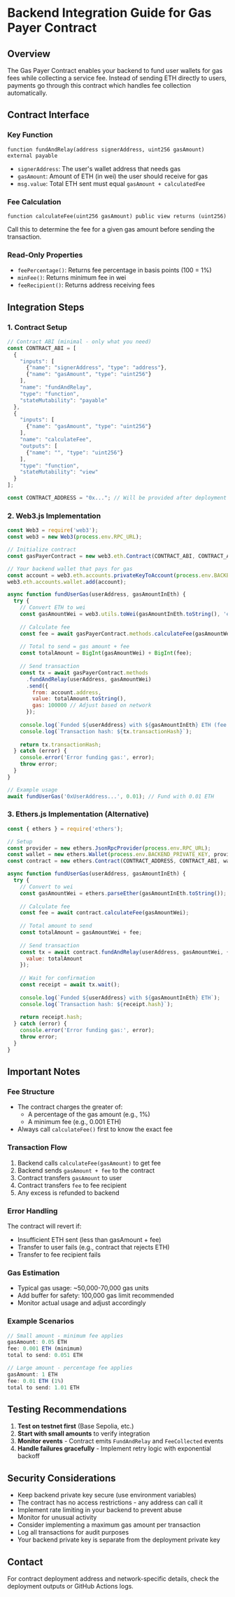 # Backend Integration Guide for Gas Payer Contract

## Overview
The Gas Payer Contract enables your backend to fund user wallets for gas fees while collecting a service fee. Instead of sending ETH directly to users, payments go through this contract which handles fee collection automatically.

## Contract Interface

### Key Function
```solidity
function fundAndRelay(address signerAddress, uint256 gasAmount) external payable
```
- `signerAddress`: The user's wallet address that needs gas
- `gasAmount`: Amount of ETH (in wei) the user should receive for gas
- `msg.value`: Total ETH sent must equal `gasAmount + calculatedFee`

### Fee Calculation
```solidity
function calculateFee(uint256 gasAmount) public view returns (uint256)
```
Call this to determine the fee for a given gas amount before sending the transaction.

### Read-Only Properties
- `feePercentage()`: Returns fee percentage in basis points (100 = 1%)
- `minFee()`: Returns minimum fee in wei
- `feeRecipient()`: Returns address receiving fees

## Integration Steps

### 1. Contract Setup
```javascript
// Contract ABI (minimal - only what you need)
const CONTRACT_ABI = [
  {
    "inputs": [
      {"name": "signerAddress", "type": "address"},
      {"name": "gasAmount", "type": "uint256"}
    ],
    "name": "fundAndRelay",
    "type": "function",
    "stateMutability": "payable"
  },
  {
    "inputs": [
      {"name": "gasAmount", "type": "uint256"}
    ],
    "name": "calculateFee",
    "outputs": [
      {"name": "", "type": "uint256"}
    ],
    "type": "function",
    "stateMutability": "view"
  }
];

const CONTRACT_ADDRESS = "0x..."; // Will be provided after deployment
```

### 2. Web3.js Implementation
```javascript
const Web3 = require('web3');
const web3 = new Web3(process.env.RPC_URL);

// Initialize contract
const gasPayerContract = new web3.eth.Contract(CONTRACT_ABI, CONTRACT_ADDRESS);

// Your backend wallet that pays for gas
const account = web3.eth.accounts.privateKeyToAccount(process.env.BACKEND_PRIVATE_KEY);
web3.eth.accounts.wallet.add(account);

async function fundUserGas(userAddress, gasAmountInEth) {
  try {
    // Convert ETH to wei
    const gasAmountWei = web3.utils.toWei(gasAmountInEth.toString(), 'ether');
    
    // Calculate fee
    const fee = await gasPayerContract.methods.calculateFee(gasAmountWei).call();
    
    // Total to send = gas amount + fee
    const totalAmount = BigInt(gasAmountWei) + BigInt(fee);
    
    // Send transaction
    const tx = await gasPayerContract.methods
      .fundAndRelay(userAddress, gasAmountWei)
      .send({
        from: account.address,
        value: totalAmount.toString(),
        gas: 100000 // Adjust based on network
      });
    
    console.log(`Funded ${userAddress} with ${gasAmountInEth} ETH (fee: ${web3.utils.fromWei(fee, 'ether')} ETH)`);
    console.log(`Transaction hash: ${tx.transactionHash}`);
    
    return tx.transactionHash;
  } catch (error) {
    console.error('Error funding gas:', error);
    throw error;
  }
}

// Example usage
await fundUserGas('0xUserAddress...', 0.01); // Fund with 0.01 ETH
```

### 3. Ethers.js Implementation (Alternative)
```javascript
const { ethers } = require('ethers');

// Setup
const provider = new ethers.JsonRpcProvider(process.env.RPC_URL);
const wallet = new ethers.Wallet(process.env.BACKEND_PRIVATE_KEY, provider);
const contract = new ethers.Contract(CONTRACT_ADDRESS, CONTRACT_ABI, wallet);

async function fundUserGas(userAddress, gasAmountInEth) {
  try {
    // Convert to wei
    const gasAmountWei = ethers.parseEther(gasAmountInEth.toString());
    
    // Calculate fee
    const fee = await contract.calculateFee(gasAmountWei);
    
    // Total amount to send
    const totalAmount = gasAmountWei + fee;
    
    // Send transaction
    const tx = await contract.fundAndRelay(userAddress, gasAmountWei, {
      value: totalAmount
    });
    
    // Wait for confirmation
    const receipt = await tx.wait();
    
    console.log(`Funded ${userAddress} with ${gasAmountInEth} ETH`);
    console.log(`Transaction hash: ${receipt.hash}`);
    
    return receipt.hash;
  } catch (error) {
    console.error('Error funding gas:', error);
    throw error;
  }
}
```

## Important Notes

### Fee Structure
- The contract charges the greater of:
  - A percentage of the gas amount (e.g., 1%)
  - A minimum fee (e.g., 0.001 ETH)
- Always call `calculateFee()` first to know the exact fee

### Transaction Flow
1. Backend calls `calculateFee(gasAmount)` to get fee
2. Backend sends `gasAmount + fee` to the contract
3. Contract transfers `gasAmount` to user
4. Contract transfers `fee` to fee recipient
5. Any excess is refunded to backend

### Error Handling
The contract will revert if:
- Insufficient ETH sent (less than gasAmount + fee)
- Transfer to user fails (e.g., contract that rejects ETH)
- Transfer to fee recipient fails

### Gas Estimation
- Typical gas usage: ~50,000-70,000 gas units
- Add buffer for safety: 100,000 gas limit recommended
- Monitor actual usage and adjust accordingly

### Example Scenarios
```javascript
// Small amount - minimum fee applies
gasAmount: 0.05 ETH
fee: 0.001 ETH (minimum)
total to send: 0.051 ETH

// Large amount - percentage fee applies  
gasAmount: 1 ETH
fee: 0.01 ETH (1%)
total to send: 1.01 ETH
```

## Testing Recommendations

1. **Test on testnet first** (Base Sepolia, etc.)
2. **Start with small amounts** to verify integration
3. **Monitor events** - Contract emits `FundAndRelay` and `FeeCollected` events
4. **Handle failures gracefully** - Implement retry logic with exponential backoff

## Security Considerations

- Keep backend private key secure (use environment variables)
- The contract has no access restrictions - any address can call it
- Implement rate limiting in your backend to prevent abuse
- Monitor for unusual activity
- Consider implementing a maximum gas amount per transaction
- Log all transactions for audit purposes
- Your backend private key is separate from the deployment private key

## Contact
For contract deployment address and network-specific details, check the deployment outputs or GitHub Actions logs.